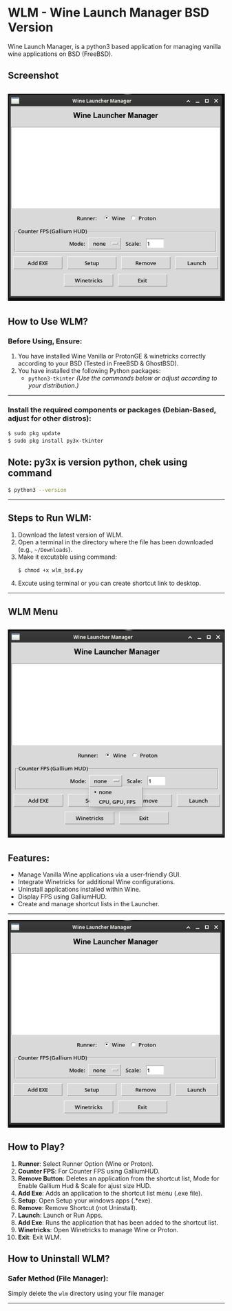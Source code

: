 # WLM - Wine Launch Manager BSD Version
Wine Launch Manager, is a python3 based application for managing vanilla wine applications on BSD (FreeBSD).
## Screenshot
![Screenshot WLM](./1.png)
---

## How to Use WLM?

### **Before Using, Ensure:**

1. You have installed Wine Vanilla or ProtonGE & winetricks correctly according to your BSD (Tested in FreeBSD & GhostBSD).
2. You have installed the following Python packages:
   - `python3-tkinter`
   *(Use the commands below or adjust according to your distribution.)*

---

### **Install the required components or packages (Debian-Based, adjust for other distros):**

```bash
$ sudo pkg update
$ sudo pkg install py3x-tkinter
```
## Note: py3x is version python, chek using command
```bash
$ python3 --version
```
---

## Steps to Run WLM:

1. Download the latest version of WLM.
2. Open a terminal in the directory where the file has been downloaded (e.g., `~/Downloads`).
3. Make it excutable using command:
   ```bash
   $ chmod +x wlm_bsd.py
   ```
4. Excute using terminal or you can create shortcut link to desktop.

---

## WLM Menu
![Screenshot WLM](./2.png)
---

## Features:

- Manage Vanilla Wine applications via a user-friendly GUI.
- Integrate Winetricks for additional Wine configurations.
- Uninstall applications installed within Wine.
- Display FPS using GalliumHUD.
- Create and manage shortcut lists in the Launcher.
---
![Screenshot WLM](./1.png)
## How to Play?
1. **Runner**: Select Runner Option (Wine or Proton).
2. **Counter FPS**: For Counter FPS using GalliumHUD.
3. **Remove Button**: Deletes an application from the shortcut list, Mode for Enable Gallium Hud & Scale for ajust size HUD.
4. **Add Exe**: Adds an application to the shortcut list menu (.exe file).
5. **Setup**: Open Setup your windows apps (.*exe).
6. **Remove**: Remove Shortcut (not Uninstall).
7. **Launch**: Launch or Run Apps.
8. **Add Exe**: Runs the application that has been added to the shortcut list.
9. **Winetricks**: Open Winetricks to manage Wine or Proton.
10. **Exit**: Exit WLM.

## How to Uninstall WLM?

### **Safer Method (File Manager):**

Simply delete the `wlm` directory using your file manager

---

